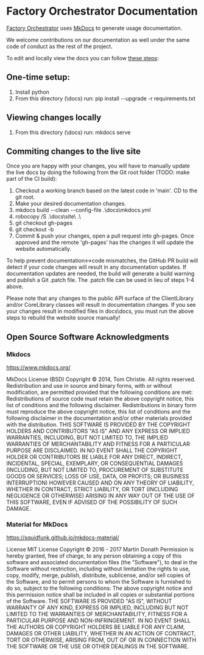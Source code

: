 # Factory Orchestrator Documentation

[Factory Orchestrator](https://microsoft.github.io/FactoryOrchestrator/) uses [MkDocs](https://www.mkdocs.org/) to generate usage documentation.

We welcome contributions on our documentation as well under the same code of conduct as the rest of the project.

To edit and locally view the docs you can follow [these steps](https://www.mkdocs.org/#building-the-site):

## One-time setup:

1. Install python
2. From this directory (\docs) run: pip install --upgrade -r requirements.txt

## Viewing changes locally
1. From this directory (\docs) run: mkdocs serve

## Commiting changes to the live site
Once you are happy with your changes, you will have to manually update the live docs by doing the following from the Git root folder (TODO: make part of the CI build):

   1. Checkout a working branch based on the latest code in 'main'. CD to the git root.
   2. Make your desired documentation changes.
   3. mkdocs build --clean --config-file .\docs\mkdocs.yml
   4. robocopy /S .\docs\site\ .\
   5. git checkout gh-pages
   6. git checkout -b <your branch>
   7. Commit & push your changes, open a pull request into gh-pages. Once approved and the remote 'gh-pages' has the changes it will update the website automatically.

To help prevent documentation<->code mismatches, the GitHub PR build will detect if your code changes will result in any documentation updates. If documentation updates are needed, the build will generate a build warning and publish a Git .patch file. The .patch file can be used in lieu of steps 1-4 above.

Please note that any changes to the public API surface of the ClientLibrary and/or CoreLibrary classes will result in documentation changes. If you see your changes result in modified files in docs\docs, you must run the above steps to rebuild the website source manually!

## Open Source Software Acknowledgments

### Mkdocs

<https://www.mkdocs.org/>

MkDocs License (BSD)
Copyright © 2014, Tom Christie. All rights reserved.
Redistribution and use in source and binary forms, with or without modification, are permitted provided that the following conditions are met:
Redistributions of source code must retain the above copyright notice, this list of conditions and the following disclaimer. Redistributions in binary form must reproduce the above copyright notice, this list of conditions and the following disclaimer in the documentation and/or other materials provided with the distribution.
THIS SOFTWARE IS PROVIDED BY THE COPYRIGHT HOLDERS AND CONTRIBUTORS "AS IS" AND ANY EXPRESS OR IMPLIED WARRANTIES, INCLUDING, BUT NOT LIMITED TO, THE IMPLIED WARRANTIES OF MERCHANTABILITY AND FITNESS FOR A PARTICULAR PURPOSE ARE DISCLAIMED. IN NO EVENT SHALL THE COPYRIGHT HOLDER OR CONTRIBUTORS BE LIABLE FOR ANY DIRECT, INDIRECT, INCIDENTAL, SPECIAL, EXEMPLARY, OR CONSEQUENTIAL DAMAGES (INCLUDING, BUT NOT LIMITED TO, PROCUREMENT OF SUBSTITUTE GOODS OR SERVICES; LOSS OF USE, DATA, OR PROFITS; OR BUSINESS INTERRUPTION) HOWEVER CAUSED AND ON ANY THEORY OF LIABILITY, WHETHER IN CONTRACT, STRICT LIABILITY, OR TORT (INCLUDING NEGLIGENCE OR OTHERWISE) ARISING IN ANY WAY OUT OF THE USE OF THIS SOFTWARE, EVEN IF ADVISED OF THE POSSIBILITY OF SUCH DAMAGE.

### Material for MkDocs

<https://squidfunk.github.io/mkdocs-material/>

License
MIT License
Copyright © 2016 - 2017 Martin Donath
Permission is hereby granted, free of charge, to any person obtaining a copy of this software and associated documentation files (the "Software"), to deal in the Software without restriction, including without limitation the rights to use, copy, modify, merge, publish, distribute, sublicense, and/or sell copies of the Software, and to permit persons to whom the Software is furnished to do so, subject to the following conditions:
The above copyright notice and this permission notice shall be included in all copies or substantial portions of the Software.
THE SOFTWARE IS PROVIDED "AS IS", WITHOUT WARRANTY OF ANY KIND, EXPRESS OR IMPLIED, INCLUDING BUT NOT LIMITED TO THE WARRANTIES OF MERCHANTABILITY, FITNESS FOR A PARTICULAR PURPOSE AND NON-INFRINGEMENT. IN NO EVENT SHALL THE AUTHORS OR COPYRIGHT HOLDERS BE LIABLE FOR ANY CLAIM, DAMAGES OR OTHER LIABILITY, WHETHER IN AN ACTION OF CONTRACT, TORT OR OTHERWISE, ARISING FROM, OUT OF OR IN CONNECTION WITH THE SOFTWARE OR THE USE OR OTHER DEALINGS IN THE SOFTWARE.
